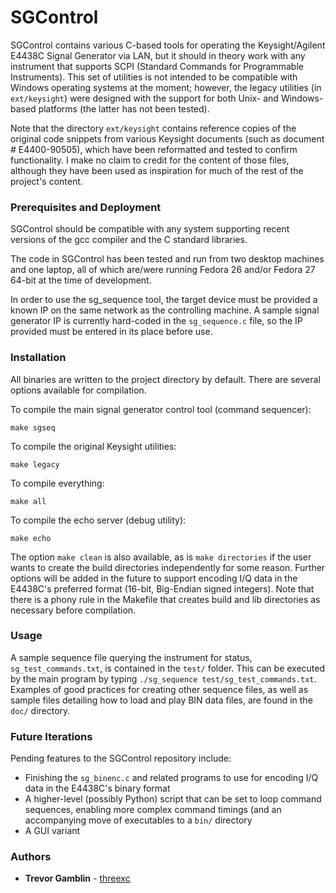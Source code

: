 # SGControl

SGControl contains various C-based tools for operating the Keysight/Agilent
E4438C Signal Generator via LAN, but it should in theory work with any instrument
that supports SCPI (Standard Commands for Programmable Instruments). This set of
utilities is not intended to be compatible with Windows operating systems at the
moment; however, the legacy utilities (in ```ext/keysight```) were designed with
the support for both Unix- and Windows-based platforms (the latter has not been
tested).

Note that the directory ```ext/keysight``` contains reference copies of the
original code snippets from various Keysight documents (such as document #
E4400-90505), which have been reformatted and tested to confirm functionality. I
make no claim to credit for the content of those files, although they have been
used as inspiration for much of the rest of the project's content.

### Prerequisites and Deployment

SGControl should be compatible with any system supporting recent versions of
the gcc compiler and the C standard libraries.

The code in SGControl has been tested and run from two desktop machines and one
laptop, all of which are/were running Fedora 26 and/or Fedora 27 64-bit at the
time of development.

In order to use the sg_sequence tool, the target device must be provided a known
IP on the same network as the controlling machine. A sample signal generator IP
is currently hard-coded in the ```sg_sequence.c``` file, so the IP provided must
be entered in its place before use.

### Installation

All binaries are written to the project directory by default. There are several
options available for compilation.


To compile the main signal generator control tool (command sequencer):

```
make sgseq
```

To compile the original Keysight utilities:

```
make legacy
```

To compile everything:

```
make all
```

To compile the echo server (debug utility):

```
make echo
```

The option ```make clean``` is also available, as is ```make directories``` if
the user wants to create the build directories independently for some reason.
Further options will be added in the future to support encoding I/Q data in the
E4438C's preferred format (16-bit, Big-Endian signed integers). Note that
there is a phony rule in the Makefile that creates build and lib directories as
necessary before compilation.

### Usage

A sample sequence file querying the instrument for status, ```sg_test_commands.txt```,
is contained in the ```test/``` folder. This can be executed by the main program by
typing ```./sg_sequence test/sg_test_commands.txt```. Examples of good practices
for creating other sequence files, as well as sample files detailing how to load and 
play BIN data files, are found in the ```doc/``` directory.

### Future Iterations

Pending features to the SGControl repository include:

* Finishing the ```sg_binenc.c``` and related programs to use for encoding I/Q
data in the E4438C's binary format
* A higher-level (possibly Python) script that can be set to loop command sequences,
enabling more complex command timings (and an accompanying move of executables to a
```bin/``` directory
* A GUI variant

### Authors

* **Trevor Gamblin** - [threexc](https://github.com/threexc)
